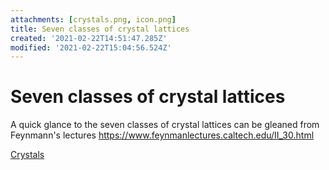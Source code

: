```yaml
---
attachments: [crystals.png, icon.png]
title: Seven classes of crystal lattices
created: '2021-02-22T14:51:47.285Z'
modified: '2021-02-22T15:04:56.524Z'
---
```


# Seven classes of crystal lattices 

A quick glance to the seven classes of crystal lattices can be gleaned from Feynmann's lectures https://www.feynmanlectures.caltech.edu/II_30.html


[Crystals](@attachments/crystals.png) 


